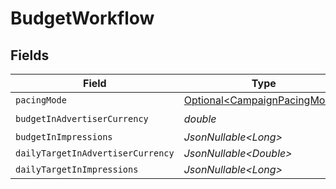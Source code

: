 # BudgetWorkflow


## Fields

| Field                                                                          | Type                                                                           | Required                                                                       | Description                                                                    |
| ------------------------------------------------------------------------------ | ------------------------------------------------------------------------------ | ------------------------------------------------------------------------------ | ------------------------------------------------------------------------------ |
| `pacingMode`                                                                   | [Optional\<CampaignPacingMode>](../../models/components/CampaignPacingMode.md) | :heavy_minus_sign:                                                             | N/A                                                                            |
| `budgetInAdvertiserCurrency`                                                   | *double*                                                                       | :heavy_check_mark:                                                             | N/A                                                                            |
| `budgetInImpressions`                                                          | *JsonNullable\<Long>*                                                          | :heavy_minus_sign:                                                             | N/A                                                                            |
| `dailyTargetInAdvertiserCurrency`                                              | *JsonNullable\<Double>*                                                        | :heavy_minus_sign:                                                             | N/A                                                                            |
| `dailyTargetInImpressions`                                                     | *JsonNullable\<Long>*                                                          | :heavy_minus_sign:                                                             | N/A                                                                            |